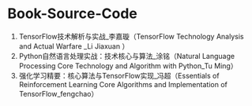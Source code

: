 # Book-Source-Code
1. TensorFlow技术解析与实战_李嘉璇（TensorFlow Technology Analysis and Actual Warfare _Li Jiaxuan ）                                    
2. Python自然语言处理实战：技术核心与算法_涂铭（Natural Language Processing Core Technology and Algorithm with Python_Tu Ming）                                                     
3. 强化学习精要：核心算法与TensorFlow实现_冯超（Essentials of Reinforcement Learning Core Algorithms and Implementation of TensorFlow_fengchao）
